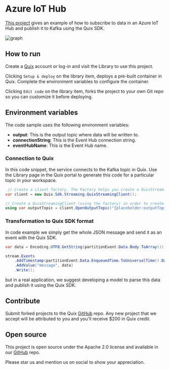# Azure IoT Hub

[This project](https://github.com/quixio/quix-library/tree/main/csharp/sources/azure-iot-hub) gives an example of how to subscribe to data in an Azure IoT Hub and publish it to  Kafka using the Quix SDK.

![graph](iot-bridge.png?raw=true)

## How to run

Create a [Quix](https://portal.platform.quix.ai/self-sign-up?xlink=github) account or log-in and visit the Library to use this project.

Clicking `Setup & deploy` on the library item, deploys a pre-built container in Quix. Complete the environment variables to configure the container.

Clicking `Edit code` on the library item, forks the project to your own Git repo so you can customize it before deploying.

## Environment variables

The code sample uses the following environment variables:

- **output**: This is the output topic where data will be written to.
- **connectionString**: This is the Event Hub connection string.
- **eventHubName**: This is the Event Hub name.

### Connection to Quix

In this code snippet, the service connects to the Kafka topic in Quix. Use the Library page in the Quix portal to generate this code for a particular topic in your workspace.
```csharp
 // Create a client factory. The Factory helps you create a QuixStreamingClient (see below) more easily
var client = new Quix.Sdk.Streaming.QuixStreamingClient();

// Create a QuixStreamingClient (using the factory) in order to create new streams for the above configured topic
using var outputTopic = client.OpenOutputTopic("{placeholder:outputTopic}");
```

### Transformation to Quix SDK format

In code example we simply get the whole JSON message and send it as an event with the Quix SDK.

```csharp
var data = Encoding.UTF8.GetString(partitionEvent.Data.Body.ToArray());

stream.Events
	.AddTimestamp(partitionEvent.Data.EnqueuedTime.ToUniversalTime().DateTime)
	.AddValue("message", data)
	.Write();
```

but in a real application, we suggest developing a model to parse this data and publish it using the Quix SDK. 

## Contribute

Submit forked projects to the Quix [GitHub](https://github.com/quixio/quix-library) repo. Any new project that we accept will be attributed to you and you'll receive $200 in Quix credit.

## Open source

This project is open source under the Apache 2.0 license and available in our [GitHub](https://github.com/quixio/quix-library) repo.

Please star us and mention us on social to show your appreciation.

